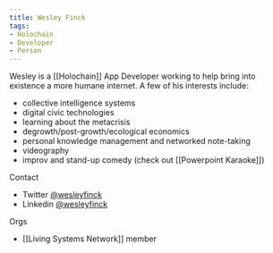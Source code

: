 ```yaml
---
title: Wesley Finck
tags:
- Holochain
- Developer
- Person
---
```


Wesley is a [[Holochain]] App Developer working to help bring into existence a more humane internet. A few of his interests include:
- collective intelligence systems
- digital civic technologies
- learning about the metacrisis
- degrowth/post-growth/ecological economics
- personal knowledge management and networked note-taking
- videography
- improv and stand-up comedy (check out [[Powerpoint Karaoke]])

Contact
* Twitter [@wesleyfinck](https://twitter.com/wesleyfinck)
* Linkedin [@wesleyfinck](https://www.linkedin.com/in/wesleyfinck/)

Orgs
* [[Living Systems Network]] member
